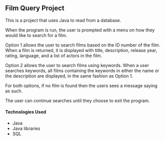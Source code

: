 ## Film Query Project

This is a project that uses Java to read from a database.

When the program is run, the user is prompted with a menu on how they would like to search for a film.

Option 1 allows the user to search films based on the ID number of the film. When a film is returned, it is displayed with title, description, release year, rating, language, and a list of actors in the film.

Option 2 allows the user to search films using keywords.
When a user searches keywords, all films containing the keywords in either the name or the description are displayed, in the same fashion as Option 1.

For both options, if no film is found then the users sees a message saying as such.

The user can continue searches until they choose to exit the program.

#### Technologies Used
* Java
* Java libraries
* SQL
